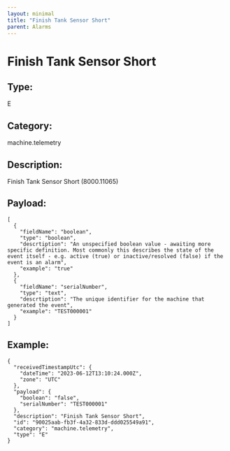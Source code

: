 ```yaml
---
layout: minimal
title: "Finish Tank Sensor Short"
parent: Alarms
---
```


# Finish Tank Sensor Short

## Type:

E

## Category:

machine.telemetry

## Description: 

Finish Tank Sensor Short (8000.11065)

## Payload:

```
[
  {
    "fieldName": "boolean",
    "type": "boolean",
    "descrtiption": "An unspecified boolean value - awaiting more specific definition. Most commonly this describes the state of the event itself - e.g. active (true) or inactive/resolved (false) if the event is an alarm",
    "example": "true"
  },
  {
    "fieldName": "serialNumber",
    "type": "text",
    "descrtiption": "The unique identifier for the machine that generated the event",
    "example": "TEST000001"
  }
]
```

## Example:

```
{
  "receivedTimestampUtc": {
    "dateTime": "2023-06-12T13:10:24.000Z",
    "zone": "UTC"
  },
  "payload": {
    "boolean": "false",
    "serialNumber": "TEST000001"
  },
  "description": "Finish Tank Sensor Short",
  "id": "90025aab-fb3f-4a32-833d-ddd025549a91",
  "category": "machine.telemetry",
  "type": "E"
}
```

